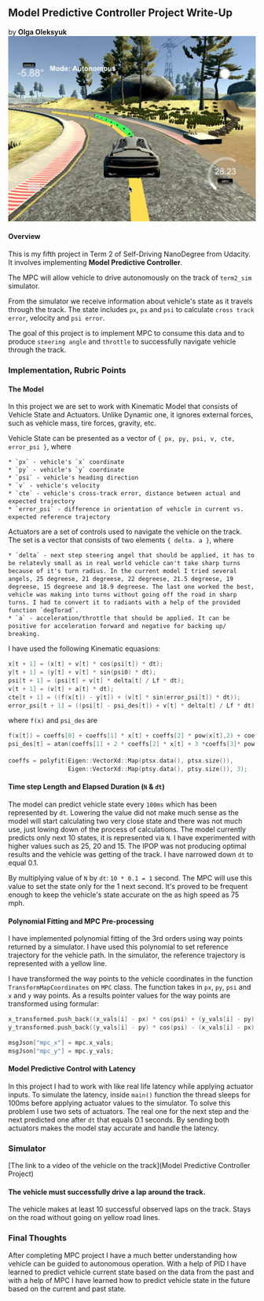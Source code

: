 ## Model Predictive Controller Project Write-Up
by **Olga Oleksyuk**
![Vehicle on the track](../mpc.png)

#### Overview

This is my fifth project in Term 2 of Self-Driving NanoDegree from Udacity. It involves implementing **Model Predictive Controller**.

The MPC will allow vehicle to drive autonomously on the track of `term2_sim` simulator.

From the simulator we receive information about vehicle's state as it travels through the track. The state includes `px`, `px` and `psi` to calculate `cross track error`, velocity and `psi error`.

The goal of this project is to implement MPC to consume this data and to produce `steering angle` and `throttle` to successfully navigate vehicle through the track.

### Implementation, Rubric Points

#### The Model

In this project we are set to work with Kinematic Model that consists of Vehicle State and Actuators.
Unlike Dynamic one, it ignores external forces, such as vehicle mass, tire forces, gravity, etc.

Vehicle State can be presented as a vector of `{ px, py, psi, v, cte, error_psi }`, where

    * `px` - vehicle's `x` coordinate
    * `py` - vehicle's `y` coordinate
    * `psi` - vehicle's heading direction
    * `v` - vehicle's velocity
    * `cte` - vehicle's cross-track error, distance between actual and expected trajectory
    * `error_psi` - difference in orientation of vehicle in current vs. expected reference trajectory
    
Actuators are a set of controls used to navigate the vehicle on the track. The set is a vector that consists of two elements `{ delta. a }`, where

    * `delta` - next step steering angel that should be applied, it has to be relatevly small as in real world vehicle can't take sharp turns because of it's turn radius. In the current model I tried several angels, 25 degreese, 21 degreese, 22 degreese, 21.5 degreese, 19 degreese, 15 degreese and 18.9 degreese. The last one worked the best, vehicle was making into turns without going off the road in sharp turns. I had to convert it to radiants with a help of the provided function `degTorad`.
    * `a` - acceleration/throttle that should be applied. It can be positive for acceleration forward and negative for backing up/ breaking.
    
I have used the following Kinematic equasions:

```c++
x[t + 1] = (x[t] + v[t] * cos(psi[t]) * dt);
y[t + 1] = (y[t] + v[t] * sin(psi0) * dt);
psi[t + 1] = (psi[t] + v[t] * delta[t] / Lf * dt);
v[t + 1] = (v[t] + a[t] * dt);
cte[t + 1] = ((f(x[t]) - y[t]) + (v[t] * sin(error_psi[t]) * dt));
error_psi[t + 1] = ((psi[t] - psi_des[t]) + v[t] * delta[t] / Lf * dt);  
```
where `f(x)` and `psi_des` are

```c++
f(x[t]) = coeffs[0] + coeffs[1] * x[t] + coeffs[2] * pow(x[t],2) + coeffs[3] * pow(x[t],3);
psi_des[t] = atan(coeffs[1] + 2 * coeffs[2] * x[t] + 3 *coeffs[3]* pow(x[t], 2));

coeffs = polyfit(Eigen::VectorXd::Map(ptsx.data(), ptsx.size()),
                 Eigen::VectorXd::Map(ptsy.data(), ptsy.size()), 3);
```

#### Time step Length and Elapsed Duration (`N` & `dt`)

The model can predict vehicle state every `100ms` which has been represented by `dt`. Lowering the value did not make much sense as the model will start calculating two very close state and there was not much use, just lowing down of the process of calculations.
The model currently predicts only next 10 states, it is represented via `N`. I have experimented with higher values such as 25, 20 and 15. The IPOP was not producing optimal results and the vehicle was getting of the track.
I have narrowed down `dt` to equal 0.1.

By multiplying value of `N` by `dt`: `10 * 0.1 = 1` second. The MPC will use this value to set the state only for the 1 next second. It's proved to be frequent enough to keep the vehicle's state accurate on the as high speed as 75 mph. 

#### Polynomial Fitting and MPC Pre-processing

I have implemented polynomial fitting of the 3rd orders using way points returned by a simulator. I have used this polynomial to set reference trajectory for the vehicle path. In the simulator, the reference trajectory is represented with a yellow line.

I have transformed the way points to the vehicle coordinates in the function `TransformMapCoordinates` on `MPC` class. The function takes in `px`, `py`, `psi` and `x` and `y` way points. As a results pointer values for the way points are transformed using formular:

```c++
x_transformed.push_back((x_vals[i] - px) * cos(psi) + (y_vals[i] - py) * sin(psi));
y_transformed.push_back((y_vals[i] - py) * cos(psi) - (x_vals[i] - px) * sin(psi));
```

```c++
msgJson["mpc_x"] = mpc.x_vals;
msgJson["mpc_y"] = mpc.y_vals;
```

#### Model Predictive Control with Latency

In this project I had to work with like real life latency while applying actuator inputs. To simulate the latency, inside `main()` function the thread sleeps for 100ms before applying actuator values to the simulator. To solve this problem I use two sets of actuators. The real one for the next step and the next predicted one after `dt` that equals 0.1 seconds.
By sending both actuators makes the model stay accurate and handle the latency.

### Simulator

[The link to a video of the vehicle on the track](Model Predictive Controller Project)

#### The vehicle must successfully drive a lap around the track.

The vehicle makes at least 10 successful observed laps on the track. Stays on the road without going on yellow road lines.

### Final Thoughts

After completing MPC project I have a much better understanding how vehicle can be guided to autonomous operation.
With a help of PID I have learned to predict vehicle current state based on the data from the past and with a help of MPC I have learned how to predict vehicle state in the future based on the current and past state.
